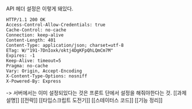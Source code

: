 API 헤더 설정은 이렇게 돼있다.

```
HTTP/1.1 200 OK
Access-Control-Allow-Credentials: true
Cache-Control: no-cache
Connection: keep-alive
Content-Length: 401
Content-Type: application/json; charset=utf-8
ETag: W/"191-7DnIoxk/oktj4DgKFpQhLQmCm7M"
Expires: -1
Keep-Alive: timeout=5
Pragma: no-cache
Vary: Origin, Accept-Encoding
X-Content-Type-Options: nosniff
X-Powered-By: Express
```

-> 서버에서는 이미 설정되있다는 것은 프론트 단에서 설정을 해줘야한다는 것. 
[[과제 설명]]
[[전략]]
[[타입스크립트 도전기]]
[[스테이터스 코드]]
[[기능 정리]]
